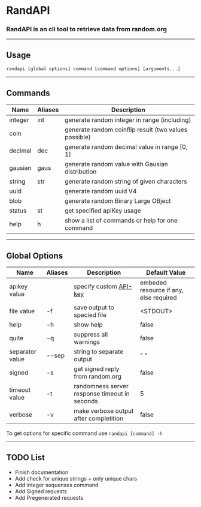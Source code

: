 # RandAPI
### RandAPI is an cli tool to retrieve data from random.org

---

## Usage
```
randapi [global options] command [command options] [arguments...]
```

---

## Commands

| Name    | Aliases | Description                                           |
| ------- | ------- | ----------------------------------------------------- |
| integer | int     | generate random integer in range (including)          |
| coin    |         | generate random coinflip result (two values possible) |
| decimal | dec     | generate random decimal value in range [0, 1]         |
| gausian | gaus    | generate random value with Gausian distribution       |
| string  | str     | generate random string of given characters            |
| uuid    |         | generate random uuid V4                               |
| blob    |         | generate random Binary Large OBject                   |
| status  | st      | get specified apiKey usage                            |
| help    | h       | show a list of commands or help for one command       |

---

## Global Options

| Name            | Aliases | Description                                               | Default Value                          |
| --------------- | ------- | --------------------------------------------------------- | -------------------------------------- |
| apikey value    |         | specify custom [API-key](https://api.random.org/api-keys) | embeded resource if any, else required |
| file value      | -f      | save output to specied file                               | \<STDOUT\>                             |
| help            | -h      | show help                                                 | false                                  |
| quite           | -q      | suppress all warnings                                     | false                                  |
| separator value | --sep   | string to separate output                                 | " "                                    |
| signed          | -s      | get signed reply from random.org                          | false                                  |
| timeout value   | -t      | randomness server response timeout in seconds             | 5                                      |
| verbose         | -v      | make verbose output after completition                    | false                                  |

To get options for specific command use `randapi [command] -h`

---

## TODO List

- Finish documentation
- Add check for unique strings + only unique chars
- Add integer sequenses command
- Add Signed requests
- Add Pregenerated requests

